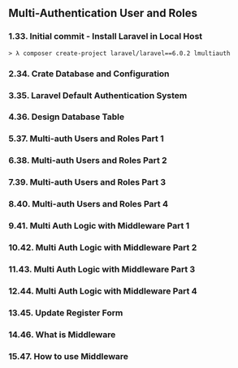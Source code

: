 
## Multi-Authentication User and Roles


### 1.33. Initial commit - Install Laravel in Local Host
	> λ composer create-project laravel/laravel==6.0.2 lmultiauth

### 2.34. Crate Database and Configuration


### 3.35. Laravel Default Authentication System


### 4.36. Design Database Table


### 5.37. Multi-auth Users and Roles Part 1


### 6.38. Multi-auth Users and Roles Part 2


### 7.39. Multi-auth Users and Roles Part 3


### 8.40. Multi-auth Users and Roles Part 4


### 9.41. Multi Auth Logic with Middleware Part 1


### 10.42. Multi Auth Logic with Middleware Part 2


### 11.43. Multi Auth Logic with Middleware Part 3


### 12.44. Multi Auth Logic with Middleware Part 4


### 13.45. Update Register Form


### 14.46. What is Middleware


### 15.47. How to use Middleware
